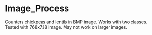 # Image_Process
Counters chickpeas and lentils in BMP image. Works with two classes. Tested with 768x728 image. May not work on larger images.
